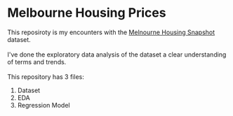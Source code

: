 # Melbourne Housing Prices
This reposiroty is my encounters with the [Melnourne Housing Snapshot](https://www.kaggle.com/dansbecker/melbourne-housing-snapshot) dataset.<br>
<br>
I've done the exploratory data analysis of the dataset a clear understanding of terms and trends.<br>
<br>
This repository has 3 files:<br>
1. Dataset
2. EDA
3. Regression Model
